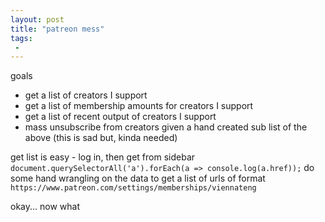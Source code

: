 ```yaml
---
layout: post
title: "patreon mess"
tags:
 -
---
```


goals
- get a list of creators I support
- get a list of membership amounts for creators I support
- get a list of recent output of creators I support
- mass unsubscribe from creators given a hand created sub list of the above (this is sad but, kinda needed)


get list is easy - log in, then get from sidebar
`document.querySelectorAll('a').forEach(a => console.log(a.href));`
do some hand wrangling on the data to get a list of urls of format `https://www.patreon.com/settings/memberships/viennateng`

okay... now what 